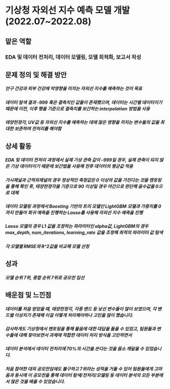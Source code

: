 # 기상청 자외선 지수 예측 모델 개발 (2022.07~2022.08)

## 맡은 역할
### EDA 및 데이터 전처리, 데이터 모델링, 모델 최적화, 보고서 작성

## 문제 정의 및 해결 방안
<h5>안구 건강과 피부 건강에 악영향을 미치는 자외선 지수를 예측하는 것이 목표</h5>
<h5>데이터 탐색 결과 -999 혹은 결측치인 값들이 존재했으며, 데이터는 시간별 데이터이기 때문에 이전, 이후 행을 기준으로 결측치를 보간하는 interpolation 방법을 사용</h5>
<h5>태양천정각, UV값 등 자외선 지수를 예측하는 데에 많은 영향을 끼치는 변수들의 값을 최대한 보존하며 전처리를 해야함</h5>

## 상세 활동
<h5>EDA 및 데이터 전처리 과정에서 실제 기상 관측 값이 -999일 경우, 실제 관측이 되지 않은 기상 데이터이기 때문에 보간법을 사용해 전후 데이터의 평균값 적용</h5>
<h5>가시채널과 근적외채널의 경우 정상적인 측정값은 0 이상의 값을 가진다는 것을 멘토링을 통해 확인 후, 태양천정각을 기준으로 90 이상일 경우 야간으로 판단해 음수값을 0으로 대체</h5>
<h5>데이터 모델링 과정에서 Boosting 기반의 트리 모델인 LightGBM 모델과 가중치를 0까지 만들어 회귀 예측을 진행하는 Lasso를 사용해 자외선 지수 예측을 진행</h5>
<h5>Lasso 모델의 경우 L1 값을 조정하는 파라미터인 alpha값, LightGBM의 경우 max_depth, num_iterations, learning_rate 값을 조정해 최적의 파라미터 값 탐색</h5>
<h5>각 모델별 RMSE와 R^2값을 비교해 모델 선정</h5>

## 성과
<h5>모델 순위 7위, 종합 순위 7위로 공모전 입선</h5>

## 배운점 및 느낀점
<h5>데이터를 처음 받았을 때, 태양천정각, 각종 밴드 등 낯선 변수들이 많이 보였으며, 각 밴드별 이상치가 존재해 이걸 어떻게 처리해야하나 고민을 많이 했습니다.</h5>
<h5>감사하게도 기상청에서 멘토링을 통해 물음에 대한 대답을 들을 수 있었고, 팀원들과 변수들에 대해 찾아보면서 과제에 적합한 데이터 처리 방식을 고민하면서</h5>
<h5>데이터 분석에서 데이터 전처리에 70%의 시간을 쓴다는 것을 몸소 깨달을 수 있었습니다.</h5>
<h5>처음 참여한 대외 공모전임에도 불구하고 7위라는 성적을 거둘 수 있어 팀원들에게 고마움과 동시에 이 공모전을 통해 데이터 탐색/전처리/모델링 등 데이터 분석의 모든 부분에서 많은 것을 배울 수 있었습니다.</h5>
